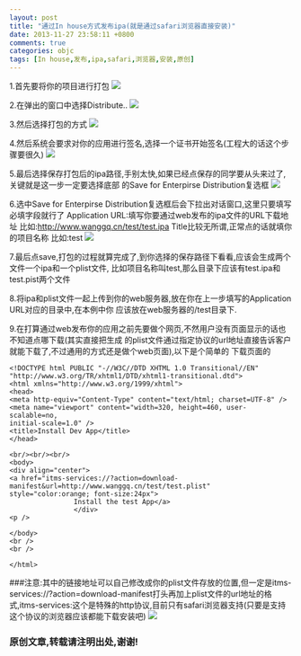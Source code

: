 ```yaml
---
layout: post
title: "通过In house方式发布ipa(就是通过safari浏览器直接安装)"
date: 2013-11-27 23:58:11 +0800
comments: true
categories: objc
tags: [In house,发布,ipa,safari,浏览器,安装,原创]
---
```

1.首先要将你的项目进行打包
![](http://7vznx2.com1.z0.glb.clouddn.com/ihi1.png)
<!--more-->
2.在弹出的窗口中选择Distribute..
![](http://7vznx2.com1.z0.glb.clouddn.com/ihi2.png)

3.然后选择打包的方式
![](http://7vznx2.com1.z0.glb.clouddn.com/ihi3.png)

4.然后系统会要求对你的应用进行签名,选择一个证书开始签名(工程大的话这个步骤要很久)
![](http://7vznx2.com1.z0.glb.clouddn.com/ihi4.png)

5.最后选择保存打包后的ipa路径,手别太快,如果已经点保存的同学要从头来过了,关键就是这一步一定要选择底部
的Save for Enterpirse Distribution复选框
![](http://7vznx2.com1.z0.glb.clouddn.com/ihi5.png)

6.选中Save for Enterpirse Distribution复选框后会下拉出对话窗口,这里只要填写必填字段就行了
Application URL:填写你要通过web发布的ipa文件的URL下载地址
比如:http://www.wanggq.cn/test/test.ipa
Title比较无所谓,正常点的话就填你的项目名称
比如:test
![](http://7vznx2.com1.z0.glb.clouddn.com/ihi6.png)

7.最后点save,打包的过程就算完成了,到你选择的保存路径下看看,应该会生成两个文件一个ipa和一个plist文件,
比如项目名称叫test,那么目录下应该有test.ipa和test.pist两个文件


8.将ipa和plist文件一起上传到你的web服务器,放在你在上一步填写的Application URL对应的目录中,在本例中你
应该放在web服务器的/test目录下.


9.在打算通过web发布你的应用之前先要做个网页,不然用户没有页面显示的话也不知道点哪下载(其实直接把生成
的plist文件通过指定协议的url地址直接告诉客户就能下载了,不过通用的方式还是做个web页面),以下是个简单的
下载页面的
```
<!DOCTYPE html PUBLIC "-//W3C//DTD XHTML 1.0 Transitional//EN"
"http://www.w3.org/TR/xhtml1/DTD/xhtml1-transitional.dtd">
<html xmlns="http://www.w3.org/1999/xhtml">
<head>
<meta http-equiv="Content-Type" content="text/html; charset=UTF-8" />
<meta name="viewport" content="width=320, height=460, user-scalable=no,
initial-scale=1.0" />
<title>Install Dev App</title>
</head>

<br/><br/><br/>
<body>
<div align="center">
<a href="itms-services://?action=download-manifest&url=http://www.wanggq.cn/test/test.plist"
style="color:orange; font-size:24px">
                Install the test App</a>
                </div>
<p />

</body>
<br />
<br />

</html>
```
###注意:其中的链接地址可以自己修改成你的plist文件存放的位置,但一定是itms-services://?action=download-manifest打头再加上plist文件的url地址的格式,itms-services:这个是特殊的http协议,目前只有safari浏览器支持(只要是支持这个协议的浏览器应该都能下载安装吧)
![](http://7vznx2.com1.z0.glb.clouddn.com/ihi7.png)


### 原创文章,转载请注明出处,谢谢! ###